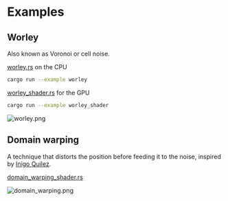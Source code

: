 # Examples

## Worley

Also known as Voronoi or cell noise.

[worley.rs](/examples/worley.rs) on the CPU

```sh
cargo run --example worley
```

[worley_shader.rs](/examples/worley_shader.rs) for the GPU

```sh
cargo run --example worley_shader
```

![worley.png](../images/worley.png)

## Domain warping

A technique that distorts the position before feeding it to the noise, inspired by [Inigo Quilez](https://iquilezles.org/articles/warp).

[domain_warping_shader.rs](/examples/domain_warping_shader.rs)

![domain_warping.png](../images/domain_warping.png)
